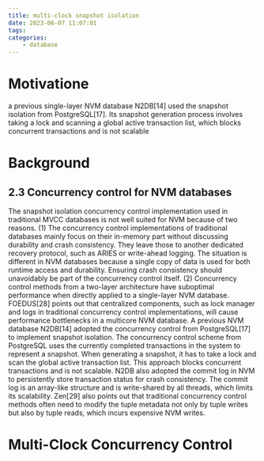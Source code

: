 ```yaml
---
title: multi-clock snapshot isolation
date: 2023-06-07 11:07:01
tags:
categories:
    - database
---
```


# 

# Motivatione

a previous single-layer NVM database N2DB[14] used the snapshot isolation from PostgreSQL[17]. Its snapshot generation process involves taking a lock and scanning a global active transaction list, which blocks concurrent transactions and is not scalable



# Background

## 2.3 Concurrency control for NVM databases

The snapshot isolation concurrency control implementation used in traditional MVCC databases is not well suited for NVM because of two reasons. (1) The concurrency control implementations of traditional databases mainly focus on their in-memory part without discussing durability and crash consistency. They leave those to another dedicated recovery protocol, such as ARIES or write-ahead logging. The situation is different in NVM databases because a single copy of data is used for both runtime access and durability. Ensuring crash consistency should unavoidably be part of the concurrency control itself. (2) Concurrency control methods from a two-layer architecture have suboptimal performance when directly applied to a single-layer NVM database. FOEDUS[28] points out that centralized components, such as lock manager and logs in traditional concurrency control implementations, will cause performance bottlenecks in a multicore NVM database. A previous NVM database N2DB[14] adopted the concurrency control from PostgreSQL[17] to implement snapshot isolation. The concurrency control scheme from PostgreSQL uses the currently completed transactions in the system to represent a snapshot. When generating a snapshot, it has to take a lock and scan the global active transaction list. This approach blocks concurrent transactions and is not scalable. N2DB also adopted the commit log in NVM to persistently store transaction status for crash consistency. The commit log is an array-like structure and is write-shared by all threads, which limits its scalability. Zen[29] also points out that traditional concurrency control methods often need to modify the tuple metadata not only by tuple writes but also by tuple reads, which incurs expensive NVM writes.



# Multi-Clock Concurrency Control
